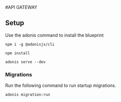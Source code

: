 #API GATEWAY

## Setup

Use the adonis command to install the blueprint

```
npm i -g @adonisjs/cli
```

```
npm install
```

```
adonis serve --dev
```

### Migrations

Run the following command to run startup migrations.

```
adonis migration:run
```
